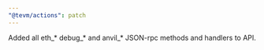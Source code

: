 ```yaml
---
"@tevm/actions": patch
---
```


Added all eth_* debug_* and anvil_* JSON-rpc methods and handlers to API.
